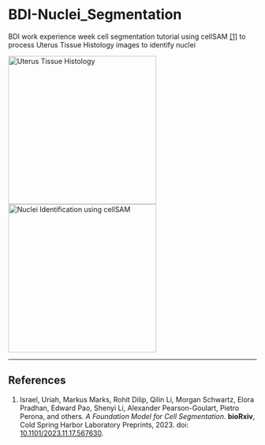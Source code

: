 <h1>BDI-Nuclei_Segmentation</h1>
<p>
  BDI work experience week cell segmentation tutorial using cellSAM
  <a href="#ref1" id="cite1">[1]</a> to process Uterus Tissue Histology images to identify nuclei
</p>
<img src="<img width="319" alt="Uterus Tissue Histology" src="![image](https://github.com/user-attachments/assets/60a72f52-77db-4f48-a739-01ab17467cfc)" alt="image" height="300"/>
<img src="<img width="313" alt="Nuclei Identification using cellSAM" src="![image](https://github.com/user-attachments/assets/28979fd3-5aed-4a75-8389-29b5d6faad92)" alt="image" height="300"/>

<hr />

<h2>References</h2>
<ol>
  <li id="ref1">
    Israel, Uriah, Markus Marks, Rohit Dilip, Qilin Li, Morgan Schwartz, Elora Pradhan, Edward Pao, Shenyi Li, Alexander Pearson-Goulart, Pietro Perona, and others. 
    <em>A Foundation Model for Cell Segmentation</em>. <strong>bioRxiv</strong>, Cold Spring Harbor Laboratory Preprints, 2023.
    doi: <a href="https://doi.org/10.1101/2023.11.17.567630" target="_blank" rel="noopener noreferrer">10.1101/2023.11.17.567630</a>.
  </li>
</ol>
